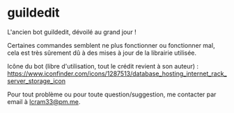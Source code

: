 # guildedit
L'ancien bot guildedit, dévoilé au grand jour !

Certaines commandes semblent ne plus fonctionner ou fonctionner mal, cela est très sûrement dû à des mises à jour de la librairie utilisée.

Icône du bot (libre d'utilisation, tout le crédit revient à son auteur) : https://www.iconfinder.com/icons/1287513/database_hosting_internet_rack_server_storage_icon

Pour tout problème ou pour toute question/suggestion, me contacter par email à lcram33@pm.me.
